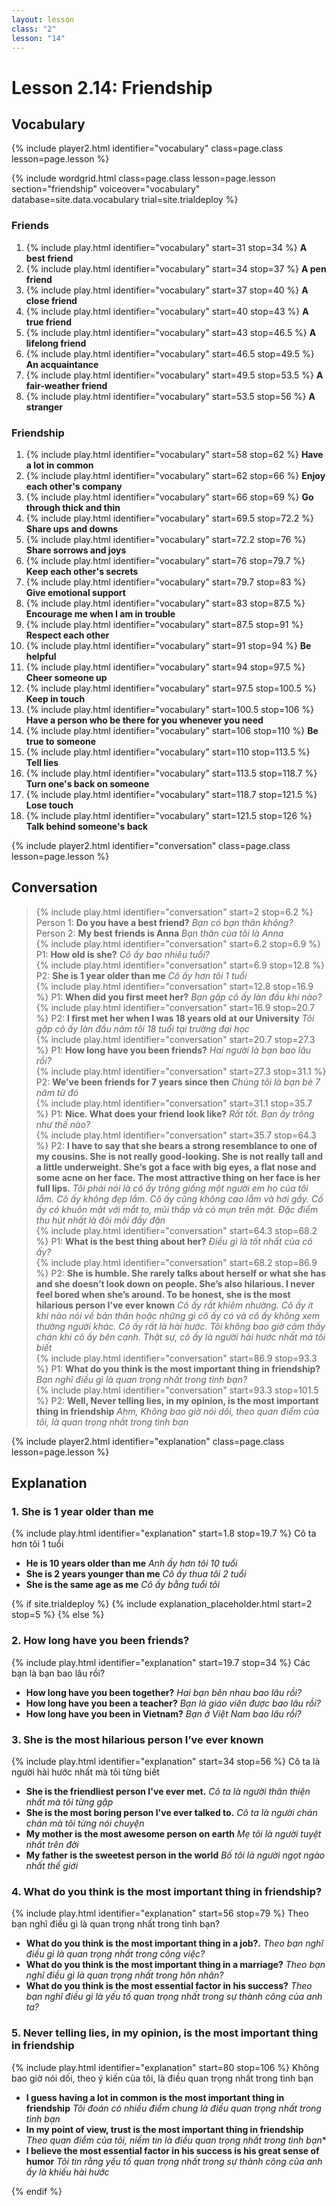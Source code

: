 ```yaml
---
layout: lesson
class: "2"
lesson: "14"	
---
```


# Lesson 2.14: Friendship


## Vocabulary
{% include player2.html identifier="vocabulary" class=page.class lesson=page.lesson %}


{% include wordgrid.html 
		class=page.class 
		lesson=page.lesson 
		section="friendship"
		voiceover="vocabulary"
		database=site.data.vocabulary 
		trial=site.trialdeploy %}



### Friends

1. {% include play.html identifier="vocabulary" start=31 stop=34 %} **A best friend**
2. {% include play.html identifier="vocabulary" start=34 stop=37 %} **A pen friend**
3. {% include play.html identifier="vocabulary" start=37 stop=40 %} **A close friend**
4. {% include play.html identifier="vocabulary" start=40 stop=43 %} **A true friend**
5. {% include play.html identifier="vocabulary" start=43 stop=46.5 %} **A lifelong friend**
6. {% include play.html identifier="vocabulary" start=46.5 stop=49.5 %} **An acquaintance**
7. {% include play.html identifier="vocabulary" start=49.5 stop=53.5 %} **A fair-weather friend**
8. {% include play.html identifier="vocabulary" start=53.5 stop=56 %} **A stranger**


### Friendship

1. {% include play.html identifier="vocabulary" start=58 stop=62 %}  **Have a lot in common**
2. {% include play.html identifier="vocabulary" start=62 stop=66 %}  **Enjoy each other's company**
3. {% include play.html identifier="vocabulary" start=66 stop=69 %}  **Go through thick and thin**
4. {% include play.html identifier="vocabulary" start=69.5 stop=72.2 %}  **Share ups and downs**
5. {% include play.html identifier="vocabulary" start=72.2 stop=76 %}  **Share sorrows and joys**
6. {% include play.html identifier="vocabulary" start=76 stop=79.7 %}  **Keep each other's secrets**
7. {% include play.html identifier="vocabulary" start=79.7 stop=83 %}  **Give emotional support**
8. {% include play.html identifier="vocabulary" start=83 stop=87.5 %}  **Encourage me when I am in trouble**
9. {% include play.html identifier="vocabulary" start=87.5 stop=91 %}  **Respect each other**
10. {% include play.html identifier="vocabulary" start=91 stop=94 %}  **Be helpful**
11. {% include play.html identifier="vocabulary" start=94 stop=97.5 %}  **Cheer someone up**
12. {% include play.html identifier="vocabulary" start=97.5 stop=100.5 %}  **Keep in touch**
13. {% include play.html identifier="vocabulary" start=100.5 stop=106 %}  **Have a person who be there for you whenever you need**
14. {% include play.html identifier="vocabulary" start=106 stop=110 %}  **Be true to someone**
15. {% include play.html identifier="vocabulary" start=110 stop=113.5 %}  **Tell lies**
16. {% include play.html identifier="vocabulary" start=113.5 stop=118.7 %}  **Turn one's back on someone**
17. {% include play.html identifier="vocabulary" start=118.7 stop=121.5 %}  **Lose touch**
18. {% include play.html identifier="vocabulary" start=121.5 stop=126 %}  **Talk behind someone's back**


{% include player2.html identifier="conversation" class=page.class lesson=page.lesson %}
## Conversation


> {% include play.html identifier="conversation" start=2 stop=6.2 %} Person 1: **Do you have a best friend?**    *Bạn có bạn thân không?*   
> Person 2: **My best friends is Anna**  *Bạn thân của tôi là Anna*   
> {% include play.html identifier="conversation" start=6.2 stop=6.9 %}  P1: **How old is she?**   *Cô ấy bao nhiêu tuổi?*   
> {% include play.html identifier="conversation" start=6.9 stop=12.8 %}  P2: **She is 1 year older than me**  *Cô ấy hơn tôi 1 tuổi*   
> {% include play.html identifier="conversation" start=12.8 stop=16.9 %}  P1: **When did you first meet her?** *Bạn gặp cô ấy làn đầu khi nào?*      
> {% include play.html identifier="conversation" start=16.9 stop=20.7 %}  P2: **I first met her when I was 18 years old at our University**    *Tôi gặp cô ấy làn đầu năm tôi 18 tuổi tại trường đại học*   
> {% include play.html identifier="conversation" start=20.7 stop=27.3 %}  P1: **How long have you been friends?**   *Hai người là bạn bao lâu rồi?*    
> {% include play.html identifier="conversation" start=27.3 stop=31.1 %}  P2: **We’ve been friends for 7 years since then**    *Chúng tôi là bạn bè 7 năm từ đó*   
> {% include play.html identifier="conversation" start=31.1 stop=35.7 %}  P1: **Nice. What does your friend look like?** *Rất tốt. Bạn ấy trông như thế nào?*       
> {% include play.html identifier="conversation" start=35.7 stop=64.3 %}  P2: **I have to say that she bears a strong resemblance to one of my cousins. She is not really   good-looking. She is not really tall and a little underweight. She’s got a face with big eyes, a flat nose and some acne on her face. The most attractive thing on her face is her full lips.** *Tôi phải nói là cô ấy trông giống một người em họ của tôi lắm. Cô ấy không đẹp lắm. Cô ấy cũng không cao lắm và hơi gầy. Cố ấy có khuôn mặt với mắt to, mũi thấp và có mụn trên mặt. Đặc điểm thu hút nhất là đôi môi đầy đặn*     
> {% include play.html identifier="conversation" start=64.3 stop=68.2 %}  P1: **What is the best thing about her?**   *Điều gì là tốt nhất của cô ấy?*    
> {% include play.html identifier="conversation" start=68.2 stop=86.9 %}  P2: **She is  humble. She rarely talks about herself or what she has and she doesn’t look down on people.   She’s also hilarious. I never feel bored when she’s around. To be honest, she is the most hilarious person I’ve ever known** *Cô ấy rất khiêm nhường. Cô ấy ít khi nào nói về bản thân hoặc những gì cô ấy có và cô ấy không xem thường người khác. Cô ấy rất là hài hước. Tôi không bao giờ cảm thấy chán khi cô ấy bên cạnh. Thật sự, cô ấy là người hài hước nhất mà tôi biết*     
> {% include play.html identifier="conversation" start=86.9 stop=93.3 %}  P1: **What do you think is the most important thing in friendship?**  *Bạn nghĩ điều gì là quan trọng nhất trong tình bạn?*   
> {% include play.html identifier="conversation" start=93.3 stop=101.5 %}  P2: **Well, Never telling lies, in my opinion, is the most important thing in friendship** *Ahm, Không bao giờ nói dối, theo quan điểm của tôi, là quan trọng nhất trong tình bạn*



{% include player2.html identifier="explanation" class=page.class lesson=page.lesson %}
## Explanation

### 1. She is 1 year older than me 

{% include play.html identifier="explanation" start=1.8 stop=19.7 %} 
Cô ta hơn tôi 1 tuổi 

- **He is 10 years older than me** *Anh ấy hơn tôi 10 tuổi*
- **She is 2 years younger than me** *Cô ấy thua tôi 2 tuổi*
- **She is the same age as me** *Cô ấy bằng tuổi tôi*

{% if site.trialdeploy %}
	{% include explanation_placeholder.html start=2 stop=5 %}
	{% else %}


###  2. How long have you been friends?

{% include play.html identifier="explanation" start=19.7 stop=34 %}
Các bạn là bạn bao lâu rồi?

- **How long have you been together?** *Hai bạn bên nhau bao lâu rồi?*   
- **How long have you been a teacher?** *Bạn là giáo viên được bao lâu rồi?*   
- **How long have you been in Vietnam?** *Bạn ở Việt Nam bao lâu rồi?*   

###  3. She is the most hilarious person I’ve ever known

{% include play.html identifier="explanation" start=34 stop=56 %}
Cô ta là người hài hước nhất mà tôi từng biết

- **She is the friendliest person I've ever met.** *Cô ta là người thân thiện nhất mà tôi từng gặp*
- **She is the most boring person I've ever talked to.** *Cô ta là người chán chán mà tôi từng nói chuyện*
- **My mother is the most awesome person on earth** *Mẹ tôi là người tuyệt nhất trên đời*
- **My father is the sweetest person in the world** *Bố tôi là người ngọt ngào nhất thế giới*

###  4. What do you think is the most important thing in friendship?

{% include play.html identifier="explanation" start=56 stop=79 %}
Theo bạn nghĩ điều gì là quan trọng nhất trong tình bạn?


- **What do you think is the most important thing in a job?.** *Theo bạn nghĩ điều gì là quan trọng nhất trong công việc?*
- **What do you think is the most important thing in a marriage?** *Theo bạn nghĩ điều gì là quan trọng nhất trong hôn nhân?*
- **What do you think is the most essential factor in his success?** *Theo bạn nghĩ điều gì là yếu tố quan trọng nhất trong sự thành công của anh ta?*

###  5.  Never telling lies, in my opinion, is the most important thing in friendship

{% include play.html identifier="explanation" start=80 stop=106 %}
Không bao giờ nói dối, theo ý kiến của tôi, là điều quan trọng nhất trong tình bạn


- **I guess having a lot in common is the most important thing in friendship** *Tôi đoán có nhiều điểm chung là điều quan trọng nhất trong tình bạn*
- **In my point of view, trust is the most important thing in friendship** *Theo quan điểm của tôi, niềm tin là điều quan trọng nhất trong tình bạn**
- **I believe the most essential factor in his success is his great sense of humor** *Tôi tin rằng yếu tố quan trọng nhất trong sự thành công của anh ấy là khiếu hài hước*


{% endif %}